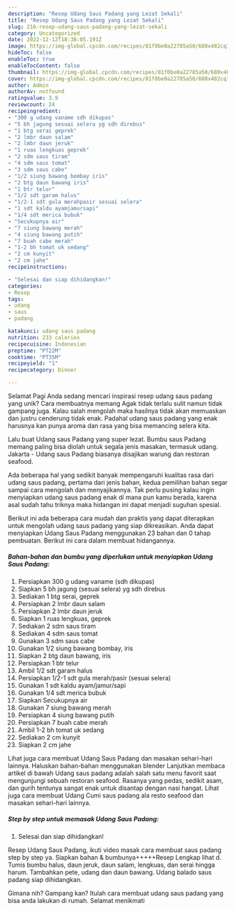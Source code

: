 ```yaml
---
description: "Resep Udang Saus Padang yang Lezat Sekali"
title: "Resep Udang Saus Padang yang Lezat Sekali"
slug: 216-resep-udang-saus-padang-yang-lezat-sekali
category: Uncategorized
date: 2022-12-12T18:38:05.191Z
image: https://img-global.cpcdn.com/recipes/81f0be0a22785a50/680x482cq70/udang-saus-padang-foto-resep-utama.jpg
hideToc: false
enableToc: true
enableTocContent: false
thumbnail: https://img-global.cpcdn.com/recipes/81f0be0a22785a50/680x482cq70/udang-saus-padang-foto-resep-utama.jpg
cover: https://img-global.cpcdn.com/recipes/81f0be0a22785a50/680x482cq70/udang-saus-padang-foto-resep-utama.jpg
author: Admin
authorAv: notfound
ratingvalue: 3.9
reviewcount: 24
recipeingredient:
- "300 g udang vaname sdh dikupas"
- "5 bh jagung sesuai selera yg sdh direbus"
- "1 btg serai geprek"
- "2 lmbr daun salam"
- "2 lmbr daun jeruk"
- "1 ruas lengkuas geprek"
- "2 sdm saus tiram"
- "4 sdm saus tomat"
- "3 sdm saus cabe"
- "1/2 siung bawang bombay iris"
- "2 btg daun bawang iris"
- "1 btr telur"
- "1/2 sdt garam halus"
- "1/2-1 sdt gula merahpasir sesuai selera"
- "1 sdt kaldu ayamjamursapi"
- "1/4 sdt merica bubuk"
- "Secukupnya air"
- "7 siung bawang merah"
- "4 siung bawang putih"
- "7 buah cabe merah"
- "1-2 bh tomat uk sedang"
- "2 cm kunyit"
- "2 cm jahe"
recipeinstructions:

- "Selesai dan siap dihidangkan!"
categories:
- Resep
tags:
- udang
- saus
- padang

katakunci: udang saus padang 
nutrition: 233 calories
recipecuisine: Indonesian
preptime: "PT22M"
cooktime: "PT35M"
recipeyield: "1"
recipecategory: Dinner

---
```



Selamat Pagi Anda sedang mencari inspirasi resep udang saus padang yang unik? Cara membuatnya memang Agak tidak terlalu sulit namun tidak gampang juga. Kalau salah mengolah maka hasilnya tidak akan memuaskan dan justru cenderung tidak enak. Padahal udang saus padang yang enak harusnya kan punya aroma dan rasa yang bisa memancing selera kita.


Lalu buat Udang saus Padang yang super lezat. Bumbu saus Padang memang paling bisa diolah untuk segala jenis masakan, termasuk udang. Jakarta - Udang saus Padang biasanya disajikan warung dan restoran seafood.

Ada beberapa hal yang sedikit banyak mempengaruhi kualitas rasa dari udang saus padang, pertama dari jenis bahan, kedua pemilihan bahan segar sampai cara mengolah dan menyajikannya. Tak perlu pusing kalau ingin menyiapkan udang saus padang enak di mana pun kamu berada, karena asal sudah tahu triknya maka hidangan ini dapat menjadi suguhan spesial.


Berikut ini ada beberapa cara mudah dan praktis yang dapat diterapkan untuk mengolah udang saus padang yang siap dikreasikan. Anda dapat menyiapkan Udang Saus Padang menggunakan 23 bahan dan 0 tahap pembuatan. Berikut ini cara dalam membuat hidangannya.

<!--inarticleads1-->

##### Bahan-bahan dan bumbu yang diperlukan untuk menyiapkan Udang Saus Padang:

1. Persiapkan 300 g udang vaname (sdh dikupas)
1. Siapkan 5 bh jagung (sesuai selera) yg sdh direbus
1. Sediakan 1 btg serai, geprek
1. Persiapkan 2 lmbr daun salam
1. Persiapkan 2 lmbr daun jeruk
1. Siapkan 1 ruas lengkuas, geprek
1. Sediakan 2 sdm saus tiram
1. Sediakan 4 sdm saus tomat
1. Gunakan 3 sdm saus cabe
1. Gunakan 1/2 siung bawang bombay, iris
1. Siapkan 2 btg daun bawang, iris
1. Persiapkan 1 btr telur
1. Ambil 1/2 sdt garam halus
1. Persiapkan 1/2-1 sdt gula merah/pasir (sesuai selera)
1. Gunakan 1 sdt kaldu ayam/jamur/sapi
1. Gunakan 1/4 sdt merica bubuk
1. Siapkan Secukupnya air
1. Gunakan 7 siung bawang merah
1. Persiapkan 4 siung bawang putih
1. Persiapkan 7 buah cabe merah
1. Ambil 1-2 bh tomat uk sedang
1. Sediakan 2 cm kunyit
1. Siapkan 2 cm jahe


Lihat juga cara membuat Udang Saus Padang dan masakan sehari-hari lainnya. Haluskan bahan-bahan menggunakan blender Lanjutkan membaca artikel di bawah Udang saus padang adalah salah satu menu favorit saat mengunjungi sebuah restoran seafood. Rasanya yang pedas, sedikit asam, dan gurih tentunya sangat enak untuk disantap dengan nasi hangat. Lihat juga cara membuat Udang Cumi saus padang ala resto seafood dan masakan sehari-hari lainnya. 

<!--inarticleads2-->

##### Step by step untuk memasak Udang Saus Padang:


1. Selesai dan siap dihidangkan!

Resep Udang Saus Padang, ikuti video masak cara membuat saus padang step by step ya. Siapkan bahan &amp; bumbunya+++++Resep Lengkap lihat d. Tumis bumbu halus, daun jeruk, daun salam, lengkuas, dan serai hingga harum. Tambahkan pete, udang dan daun bawang. Udang balado saus padang siap dihidangkan. 

Gimana nih? Gampang kan? Itulah cara membuat udang saus padang yang bisa anda lakukan di rumah. Selamat menikmati
